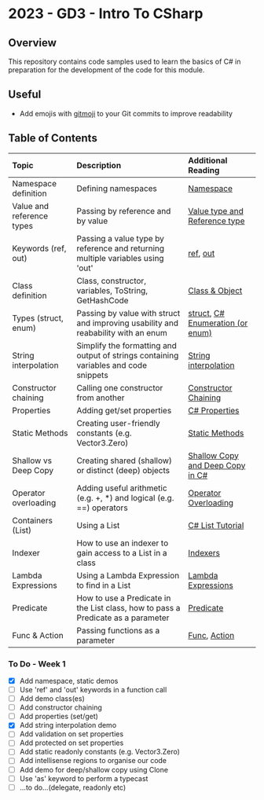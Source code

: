 # 2023 - GD3 - Intro To CSharp

## Overview ##
This repository contains code samples used to learn the basics of C# in preparation for the development of the code for this module.

## Useful ##

- Add emojis with [gitmoji](https://gitmoji.dev/) to your Git commits to improve readability

## Table of Contents ##
| Topic | Description | Additional Reading |
| :---------------- | :--------------- | :--------------- | 
| Namespace definition | Defining namespaces  | [Namespace](https://www.tutorialspoint.com/csharp/csharp_namespaces.htm) |
| Value and reference types | Passing by reference and by value | [Value type and Reference type](https://www.tutorialsteacher.com/csharp/csharp-value-type-and-reference-type)
| Keywords (ref, out) | Passing a value type by reference and returning multiple variables using 'out' | [ref](https://www.geeksforgeeks.org/ref-in-c-sharp/), [out](https://www.geeksforgeeks.org/out-parameter-with-examples-in-c-sharp/)
| Class definition | Class, constructor, variables, ToString, GetHashCode |  [Class & Object](https://www.geeksforgeeks.org/c-sharp-class-and-object/) |
| Types (struct, enum) | Passing by value with struct and improving usability and reabability with an enum | [struct](https://www.tutorialsteacher.com/csharp/csharp-struct), [C# Enumeration (or enum)](https://www.geeksforgeeks.org/c-sharp-enumeration-or-enum/) 
| String interpolation | Simplify the formatting and output of strings containing variables and code snippets |  [String interpolation](https://learn.microsoft.com/en-us/dotnet/csharp/language-reference/tokens/interpolated) |
| Constructor chaining | Calling one constructor from another | [Constructor Chaining](https://www.delftstack.com/howto/csharp/constructor-chaining-in-csharp/) |
| Properties | Adding get/set properties | [C# Properties](https://www.geeksforgeeks.org/c-sharp-properties/) |
| Static Methods | Creating user-friendly constants (e.g. Vector3.Zero) | [Static Methods](https://learn.microsoft.com/en-us/dotnet/csharp/programming-guide/classes-and-structs/static-classes-and-static-class-members) |
| Shallow vs Deep Copy | Creating shared (shallow) or distinct (deep) objects | [Shallow Copy and Deep Copy in C#](https://www.geeksforgeeks.org/shallow-copy-and-deep-copy-in-c-sharp/) |
| Operator overloading | Adding useful arithmetic (e.g. +, *) and logical (e.g. ==) operators | [Operator Overloading](https://learn.microsoft.com/en-us/dotnet/csharp/language-reference/operators/operator-overloading) |
| Containers (List) | Using a List<T> | [C# List Tutorial](https://www.c-sharpcorner.com/article/c-sharp-list/) |
| Indexer | How to use an indexer to gain access to a List in a class | [Indexers](https://www.tutorialspoint.com/csharp/csharp_indexers.htm) |
| Lambda Expressions | Using a Lambda Expression to find in a List<T> | [Lambda Expressions](https://learn.microsoft.com/en-us/dotnet/csharp/language-reference/operators/lambda-expressions) |
| Predicate | How to use a Predicate in the List class, how to pass a Predicate as a parameter | [Predicate](https://www.tutorialsteacher.com/csharp/csharp-predicate) |
| Func & Action | Passing functions as a parameter | [Func](https://www.tutorialsteacher.com/csharp/csharp-func-delegate), [Action](https://www.tutorialsteacher.com/csharp/csharp-action-delegate) |

### To Do - Week 1
- [x] Add namespace, static demos
- [ ] Use 'ref' and 'out' keywords in a function call
- [ ] Add demo class(es)
- [ ] Add constructor chaining
- [ ] Add properties (set/get)
- [x] Add string interpolation demo
- [ ] Add validation on set properties
- [ ] Add protected on set properties
- [ ] Add static readonly constants (e.g. Vector3.Zero)
- [ ] Add intellisense regions to organise our code
- [ ] Add demo for deep/shallow copy using Clone
- [ ] Use 'as' keyword to perform a typecast
- [ ] ...to do...(delegate, readonly etc)
